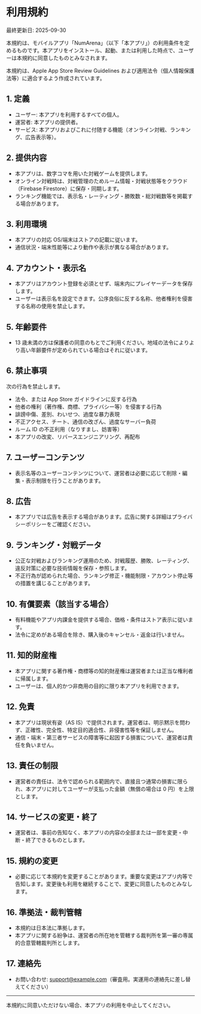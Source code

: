 # 利用規約

最終更新日: 2025-09-30

本規約は、モバイルアプリ「NumArena」（以下「本アプリ」）の利用条件を定めるものです。本アプリをインストール、起動、または利用した時点で、ユーザーは本規約に同意したものとみなされます。

本規約は、Apple App Store Review Guidelines および適用法令（個人情報保護法等）に適合するよう作成されています。

## 1. 定義
- ユーザー: 本アプリを利用するすべての個人。
- 運営者: 本アプリの提供者。
- サービス: 本アプリおよびこれに付随する機能（オンライン対戦、ランキング、広告表示等）。

## 2. 提供内容
- 本アプリは、数字コマを用いた対戦ゲームを提供します。
- オンライン対戦時は、対戦管理のためルーム情報・対戦状態等をクラウド（Firebase Firestore）に保存・同期します。
- ランキング機能では、表示名・レーティング・勝敗数・総対戦数等を掲載する場合があります。

## 3. 利用環境
- 本アプリの対応 OS/端末はストアの記載に従います。
- 通信状況・端末性能等により動作や表示が異なる場合があります。

## 4. アカウント・表示名
- 本アプリはアカウント登録を必須とせず、端末内にプレイヤーデータを保存します。
- ユーザーは表示名を設定できます。公序良俗に反する名称、他者権利を侵害する名称の使用を禁止します。

## 5. 年齢要件
- 13 歳未満の方は保護者の同意のもとでご利用ください。地域の法令によりより高い年齢要件が定められている場合はそれに従います。

## 6. 禁止事項
次の行為を禁止します。
- 法令、または App Store ガイドラインに反する行為
- 他者の権利（著作権、商標、プライバシー等）を侵害する行為
- 誹謗中傷、差別、わいせつ、過度な暴力表現
- 不正アクセス、チート、通信の改ざん、過度なサーバー負荷
- ルーム ID の不正利用（なりすまし、妨害等）
- 本アプリの改変、リバースエンジニアリング、再配布

## 7. ユーザーコンテンツ
- 表示名等のユーザーコンテンツについて、運営者は必要に応じて削除・編集・表示制限を行うことがあります。

## 8. 広告
- 本アプリでは広告を表示する場合があります。広告に関する詳細はプライバシーポリシーをご確認ください。

## 9. ランキング・対戦データ
- 公正な対戦およびランキング運用のため、対戦履歴、勝敗、レーティング、違反対策に必要な技術情報を保存・参照します。
- 不正行為が認められた場合、ランキング修正・機能制限・アカウント停止等の措置を講じることがあります。

## 10. 有償要素（該当する場合）
- 有料機能やアプリ内課金を提供する場合、価格・条件はストア表示に従います。
- 法令に定めがある場合を除き、購入後のキャンセル・返金は行いません。

## 11. 知的財産権
- 本アプリに関する著作権・商標等の知的財産権は運営者または正当な権利者に帰属します。
- ユーザーは、個人的かつ非商用の目的に限り本アプリを利用できます。

## 12. 免責
- 本アプリは現状有姿（AS IS）で提供されます。運営者は、明示黙示を問わず、正確性、完全性、特定目的適合性、非侵害性等を保証しません。
- 通信・端末・第三者サービスの障害等に起因する損害について、運営者は責任を負いません。

## 13. 責任の制限
- 運営者の責任は、法令で認められる範囲内で、直接且つ通常の損害に限られ、本アプリに対してユーザーが支払った金額（無償の場合は 0 円）を上限とします。

## 14. サービスの変更・終了
- 運営者は、事前の告知なく、本アプリの内容の全部または一部を変更・中断・終了できるものとします。

## 15. 規約の変更
- 必要に応じて本規約を変更することがあります。重要な変更はアプリ内等で告知します。変更後も利用を継続することで、変更に同意したものとみなします。

## 16. 準拠法・裁判管轄
- 本規約は日本法に準拠します。
- 本アプリに関する紛争は、運営者の所在地を管轄する裁判所を第一審の専属的合意管轄裁判所とします。

## 17. 連絡先
- お問い合わせ: support@example.com（審査用。実運用の連絡先に差し替えてください）

---
本規約に同意いただけない場合、本アプリの利用を中止してください。